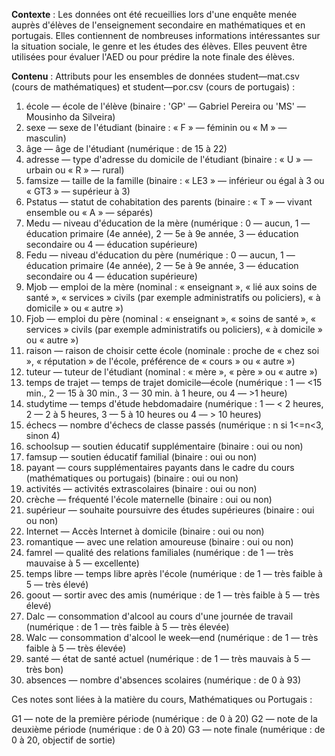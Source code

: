 

**Contexte** :
Les données ont été recueillies lors d'une enquête menée auprès d'élèves de l'enseignement secondaire en mathématiques et en portugais. Elles contiennent de nombreuses informations intéressantes sur la situation sociale, le genre et les études des élèves. Elles peuvent être utilisées pour évaluer l'AED ou pour prédire la note finale des élèves.

**Contenu** :
Attributs pour les ensembles de données student—mat.csv (cours de mathématiques) et student—por.csv (cours de portugais) :


1. école — école de l'élève (binaire : 'GP' — Gabriel Pereira ou 'MS' — Mousinho da Silveira)
2. sexe — sexe de l'étudiant (binaire : « F » — féminin ou « M » — masculin)
3. âge — âge de l'étudiant (numérique : de 15 à 22)
4. adresse — type d'adresse du domicile de l'étudiant (binaire : « U » — urbain ou « R » — rural)
5. famsize — taille de la famille (binaire : « LE3 » — inférieur ou égal à 3 ou « GT3 » — supérieur à 3)
6. Pstatus — statut de cohabitation des parents (binaire : « T » — vivant ensemble ou « A » — séparés)
7. Medu — niveau d'éducation de la mère (numérique : 0 — aucun, 1 — éducation primaire (4e année), 2 — 5e à 9e année, 3 — éducation secondaire ou 4 — éducation supérieure)
8. Fedu — niveau d'éducation du père (numérique : 0 — aucun, 1 — éducation primaire (4e année), 2 — 5e à 9e année, 3 — éducation secondaire ou 4 — éducation supérieure)
9. Mjob — emploi de la mère (nominal : « enseignant », « lié aux soins de santé », « services » civils (par exemple administratifs ou policiers), « à domicile » ou « autre »)
10. Fjob — emploi du père (nominal : « enseignant », « soins de santé », « services » civils (par exemple administratifs ou policiers), « à domicile » ou « autre »)
11. raison — raison de choisir cette école (nominale : proche de « chez soi », « réputation » de l'école, préférence de « cours » ou « autre »)
12. tuteur — tuteur de l'étudiant (nominal : « mère », « père » ou « autre »)
13. temps de trajet — temps de trajet domicile—école (numérique : 1 — <15 min., 2 — 15 à 30 min., 3 — 30 min. à 1 heure, ou 4 — >1 heure)
14. studytime — temps d'étude hebdomadaire (numérique : 1 — < 2 heures, 2 — 2 à 5 heures, 3 — 5 à 10 heures ou 4 — > 10 heures)
15. échecs — nombre d'échecs de classe passés (numérique : n si 1<=n<3, sinon 4)
16. schoolsup — soutien éducatif supplémentaire (binaire : oui ou non)
17. famsup — soutien éducatif familial (binaire : oui ou non)
18. payant — cours supplémentaires payants dans le cadre du cours (mathématiques ou portugais) (binaire : oui ou non)
19. activités — activités extrascolaires (binaire : oui ou non)
20. crèche — fréquenté l'école maternelle (binaire : oui ou non)
21. supérieur — souhaite poursuivre des études supérieures (binaire : oui ou non)
22. Internet — Accès Internet à domicile (binaire : oui ou non)
23. romantique — avec une relation amoureuse (binaire : oui ou non)
24. famrel — qualité des relations familiales (numérique : de 1 — très mauvaise à 5 — excellente)
25. temps libre — temps libre après l'école (numérique : de 1 — très faible à 5 — très élevé)
26. goout — sortir avec des amis (numérique : de 1 — très faible à 5 — très élevé)
27. Dalc — consommation d'alcool au cours d'une journée de travail (numérique : de 1 — très faible à 5 — très élevée)
28. Walc — consommation d'alcool le week—end (numérique : de 1 — très faible à 5 — très élevée)
29. santé — état de santé actuel (numérique : de 1 — très mauvais à 5 — très bon)
30. absences — nombre d'absences scolaires (numérique : de 0 à 93)


Ces notes sont liées à la matière du cours, Mathématiques ou Portugais :

G1 — note de la première période (numérique : de 0 à 20)
G2 — note de la deuxième période (numérique : de 0 à 20)
G3 — note finale (numérique : de 0 à 20, objectif de sortie)